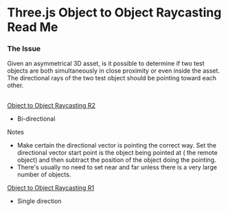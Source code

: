 Three.js Object to Object Raycasting Read Me
===

### The Issue

Given an asymmetrical 3D asset, is it possible to determine if two test objects are both simultaneously in close proximity or even inside the asset.
The directional rays of the two test object should be pointing toward each other.
   
## 

[Object to Object Raycasting R2]( http://abantech.github.io/interaction-studies/threejs-object-to-object-raycasting/r2/threejs-object-to-object-raycasting.html )

* Bi-directional

Notes

* Make certain the directional vector is pointing the correct way. Set the directional vector start point is the object being pointed at ( the remote object) and then subtract the position of the object doing the pointing.
* There's usually no need to set near and far unless there is a very large number of objects.

[Object to Object Raycasting R1]( http://abantech.github.io/interaction-studies/threejs-object-to-object-raycasting/r1/threejs-object-to-object-raycasting.html )

* Single direction
